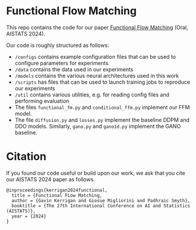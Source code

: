# Functional Flow Matching

This repo contains the code for our paper [Functional Flow Matching](https://arxiv.org/abs/2305.17209) (Oral, AISTATS 2024).

Our code is roughly structured as follows:
- `/configs` contains example configuration files that can be used to configure parameters for experiments
- `/data` contains the data used in our experiments
- `/models` contains the various neural architectures used in this work
- `/scripts` has files that can be used to launch training jobs to reproduce our experiments
- `/util` contains various utilities, e.g. for reading config files and performing evaluation
- The files `functional_fm.py` and `conditional_ffm.py` implement our FFM model.
- The file `diffusion.py` and `losses.py` implement the baseline DDPM and DDO models. Similarly, `gano.py` and `gano1d.py` implement the GANO baseline.

# Citation

If you found our code useful or build upon our work, we ask that you cite our AISTATS 2024 paper as follows.

```
@inproceedings{kerrigan2024functional,
  title = {Functional FLow Matching,
  author = {Gavin Kerrigan and Giosue Migliorini and Padhraic Smyth},
  booktitle = {The 27th International Conference on AI and Statistics (AISTATS)},
  year = {2024}
}
```
